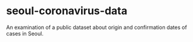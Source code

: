 # seoul-coronavirus-data
An examination of a public dataset about origin and confirmation dates of cases in Seoul.
